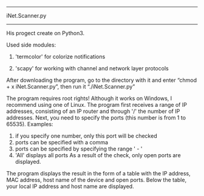 *******************
  iNet.Scanner.py
*******************

His progect create on Python3.

Used side modules:

  1. 'termcolor' for colorize notifications

  2. 'scapy' for working with channel and network layer protocols

After downloading the program, go to the directory with it and enter “chmod + x iNet.Scanner.py”, then run it “./iNet.Scanner.py”

The program requires root rights! Although it works on Windows, I recommend using one of Linux.
The program first receives a range of IP addresses, consisting of an IP router and through '/' the number of IP addresses.
Next, you need to specify the ports (this number is from 1 to 65535).
Examples:
1) if you specify one number, only this port will be checked
2) ports can be specified with a comma
3) ports can be specified by specifying the range '<min port> - <max port>'
4) 'All' displays all ports
As a result of the check, only open ports are displayed.

The program displays the result in the form of a table with the IP address, MAC address, host name of the device and open ports.
Below the table, your local IP address and host name are displayed.
